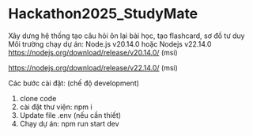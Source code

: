 # Hackathon2025_StudyMate
Xây dưng hệ thống tạo câu hỏi ôn lại bài học, tạo flashcard, sơ đồ tư duy
Môi trường chạy dự án: Node.js v20.14.0 hoặc Nodejs v22.14.0
https://nodejs.org/download/release/v20.14.0/  (msi)

https://nodejs.org/download/release/v22.14.0/  (msi)

Các bước cài đặt: (chế độ development)

1. clone code
2. cài đặt thư viện: npm i
3. Update file .env (nếu cần thiết)
4. Chạy dự án: npm run start dev

